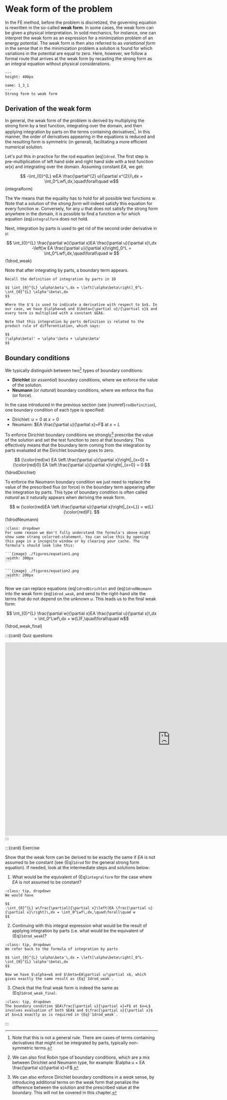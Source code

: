 # Weak form of the problem

In the FE method, before the problem is discretized, the governing equation is rewritten in the so-called **weak form**. In some cases, the weak form can be given a physical interpretation. In solid mechanics, for instance, one can interpret the weak form as an expression for a minimization problem of an energy potential. The weak form is then also referred to as *variational form* in the sense that in the minimization problem a solution is found for which variations in the potential are equal to zero. Here, however, we follow a formal route that arrives at the weak form by recasting the strong form as an integral equation without physical considerations. 

```{figure} ./figures/1_3_1.png
---
height: 400px

name: 1_3_1
---
Strong form to weak form 
```

## Derivation of the weak form

In general, the weak form of the problem is derived by multiplying the strong form by a test function, integrating over the domain, and then applying integration by parts on the terms containing derivatives[^integration_by_parts]. In this manner, the order of derivatives appearing in the equations is reduced and the resulting form is symmetric (in general), facilitating a more efficient numerical solution.

Let's put this in practice for the rod equation {eq}`1drod`. The first step is pre-multiplication of left hand side and right hand side with a test function $w(x)$ and integrating over the domain. Assuming constant $EA$, we get:

$$ -\int_{0}^{L} wEA \frac{\partial^{2} u}{\partial x^{2}}\,dx = \int_0^Lwf\,dx,\quad\forall\quad w$$ (integralform)

The $\forall w$ means that the equality has to hold for all possible test functions $w$. Note that a solution of the *strong form* will indeed satisfy this equation for every function $w$. Conversely, for any $u$ that does not satisfy the strong form anywhere in the domain, it is possible to find a function $w$ for which equation {eq}`integralform` does not hold.

Next, integration by parts is used to get rid of the second order derivative in $u$:

$$ 
\int_{0}^{L} \frac{\partial w}{\partial x}EA \frac{\partial u}{\partial x}\,dx -\left[w EA \frac{\partial u}{\partial x}\right]_0^L = \int_0^Lwf\,dx,\quad\forall\quad w
$$ (1drod_weak)

Note that after integrating by parts, a boundary term appears. 

```{admonition} Integration by parts
Recall the definition of integration by parts in 1D

$$ \int_{0}^{L} \alpha\beta'\,dx = \left[\alpha\beta\right]_0^L-\int_{0}^{L} \alpha'\beta\,dx 
$$

Where the $'$ is used to indicate a derivative with respect to $x$. In our case, we have $\alpha=w$ and $\beta={\partial u}/{\partial x}$ and every term is multiplied with a constant $EA$. 

Note that this integration by parts definition is related to the product rule of differentiation, which says:

$$
(\alpha\beta)' = \alpha'\beta + \alpha\beta'
$$
```

## Boundary conditions 

We typically distinguish between two[^BC_types] types of boundary conditions:

- **Dirichlet** (or *essential*) boundary conditions, where we enforce the value of the solution. 
- **Neumann** (or *natural*) boundary conditions, where we enforce the flux (or force). 

In the case introduced in the previous section (see {numref}`rodDefinition`), one boundary condition of each type is specified:

- Dirichlet: $u=0$ at $x=0$
- Neumann: $EA \frac{\partial u}{\partial x}=F$ at $x=L$

To enforce Dirichlet boundary conditions we strongly[^weak_bc] prescribe the value of the solution and set the test function to zero at that boundary. This effectively means that the boundary term coming from the integration by parts evaluated at the Dirichlet boundary goes to zero.

$$
{\color{red}w} EA \left.\frac{\partial u}{\partial x}\right|_{x=0} = {\color{red}0} EA \left.\frac{\partial u}{\partial x}\right|_{x=0} = 0
$$ (1drodDirichlet)

To enforce the Neumann boundary condition we just need to replace the value of the prescribed flux (or force) in the boundary term appearing after the integration by parts. This type of boundary condition is often called *natural* as it naturally appears when deriving the weak form.

$$
w {\color{red}EA \left.\frac{\partial u}{\partial x}\right|_{x=L}} = w(L){\color{red}F}.
$$ (1drodNeumann)

````{admonition} Strange formula?
:class: dropdown
For some reason we don't fully understand the formula's above might show some strang colorred-statement. You can solve this by opening this page in a incognito window or by clearing your cache. The formula's should look like this:

```{image} ./figures/equation1.png
:width: 300px
```

```{image} ./figures/equation2.png
:width: 200px
```

````

Now we can replace equations {eq}`1drodDirichlet` and {eq}`1drodNeumann` into the weak form {eq}`1drod_weak`, and send to the right-hand site the terms that do not depend on the unknown $u$. This leads us to the final weak form:

$$ \int_{0}^{L} \frac{\partial w}{\partial x}EA \frac{\partial u}{\partial x}\,dx = \int_0^Lwf\,dx + w(L)F,\quad\forall\quad w$$ (1drod_weak_final)

:::{card} Quiz questions
<iframe src="https://tudelft.h5p.com/content/1292102792292432297/embed" aria-label="Natural boundary conditions" width="1088" height="637" frameborder="0" allowfullscreen="allowfullscreen" allow="autoplay *; geolocation *; microphone *; camera *; midi *; encrypted-media *"></iframe><script src="https://tudelft.h5p.com/js/h5p-resizer.js" charset="UTF-8"></script>
:::


:::{card} Exercise

Show that the weak form can be derived to be exactly the same if $EA$ is not assumed to be constant (see {Eq}`1drod` for the general strong form equation). If needed, look at the intermediate steps and solutions below:


1. What would be the equivalent of {Eq}`integralform` for the case where $EA$ is not assumed to be constant?
```{admonition} Solution
:class: tip, dropdown
We would have 

$$
-\int_{0}^{L} w\frac{\partial}{\partial x}\left(EA \frac{\partial u}{\partial x}\right)\,dx = \int_0^Lwf\,dx,\quad\forall\quad w
$$
```

2. Continuing with this integral expression what would be the result of applying integration by parts (i.e. what would be the equivalent of {Eq}`1drod_weak`)?
```{admonition} Solution
:class: tip, dropdown
We refer back to the formula of integration by parts 

$$ \int_{0}^{L} \alpha\beta'\,dx = \left[\alpha\beta\right]_0^L-\int_{0}^{L} \alpha'\beta\,dx
$$

Now we have $\alpha=w$ and $\beta=EA\partial u/\partial x$, which gives exactly the same result as {Eq}`1drod_weak`. 
```

3. Check that the final weak form is indeed the same as {Eq}`1drod_weak_final`. 

```{admonition} Solution
:class: tip, dropdown
The boundary condition $EA\frac{\partial u}{\partial x}=F$ at $x=L$ involves evaluation of both $EA$ and $\frac{\partial u}{\partial x}$ at $x=L$ exactly as is required in {Eq}`1drod_weak`. 
```

:::

<!-- - Link to virtual displacement -->

[^integration_by_parts]: Note that this is not a general rule. There are cases of terms containing derivatives that might not be integrated by parts, typically non-symmetric terms.

[^BC_types]: We can also find Robin type of boundary conditions, which are a mix between Dirichlet and Neumann type, for example: $\alpha u + EA \frac{\partial u}{\partial x}=F$.

[^weak_bc]: We can also enforce Dirichlet boundary conditions in a *weak* sense, by introducing additional terms on the weak form that penalize the difference between the solution and the prescribed value at the boundary. This will not be covered in this chapter.
